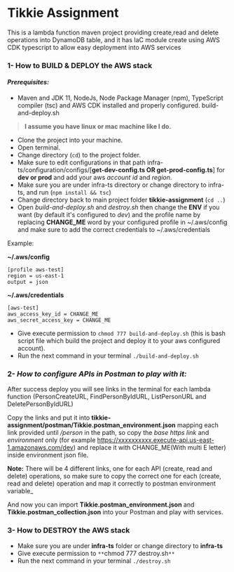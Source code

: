 # Tikkie Assignment
This is a lambda function maven project providing create,read and delete operations into DynamoDB table, 
and it has IaC module create using AWS CDK typescript to allow easy deployment into AWS services

### 1- How to BUILD & DEPLOY the AWS stack
#### _Prerequisites:_
* Maven and JDK 11, NodeJs, Node Package Manager (npm), TypeScript compiler (tsc) and AWS CDK installed and properly configured.
  build-and-deploy.sh

> __I assume you have linux or mac machine like I do.__ 
* Clone the project into your machine.
* Open terminal.
* Change directory (`cd`) to the project folder.
* Make sure to edit configurations in that path infra-ts/configuration/configs/[**get-dev-config.ts OR get-prod-config.ts**] for **dev or prod** and add your aws _account id_ and _region_.
* Make sure you are under infra-ts directory or change directory to infra-ts, and run (`npm install && tsc`)
* Change directory back to main project folder **tikkie-assignment** (`cd ..`)
* Open _build-and-deploy.sh_ and _destroy.sh_ then change the **ENV** if you want (by default it's configured to _dev_) and the profile name by replacing **CHANGE_ME** word by your configured profile in ~/.aws/config and make sure to add the correct credentials to ~/.aws/credentials

Example:

**~/.aws/config**
```  
[profile aws-test]
region = us-east-1
output = json 
```
**~/.aws/credentials**
```  
[aws-test]
aws_access_key_id = CHANGE_ME
aws_secret_access_key = CHANGE_ME
```

* Give execute permission to `chmod 777 build-and-deploy.sh`
(this is bash script file which build the project and deploy it to your aws configured account).
* Run the next command in your terminal `./build-and-deploy.sh`

### 2- _How to configure APIs in Postman to play with it:_
After success deploy you will see links in the terminal for each lambda function (PersonCreateURL, FindPersonByIdURL, ListPersonURL and DeletePersonByIdURL)

Copy the links and put it into **tikkie-assignment/postman/Tikkie.postman_environment.json** mapping each link provided
until _/person_ in the path, so copy the _base https link_ and _environment_ only (for example https://xxxxxxxxxx.execute-api.us-east-1.amazonaws.com/dev) and replace it with CHANGE_ME(With multi E letter)
inside environment json file.

**Note:** There will be 4 different links, one for each API (create, read and delete) operations, so make sure to copy the correct one for each (create, read and delete) operation and map it correctly to postman environment variable_

And now you can import **Tikkie.postman_environment.json** and **Tikkie.postman_collection.json** into your Postman and play with services.

### 3- How to DESTROY the AWS stack
* Make sure you are under **infra-ts** folder or change directory to **infra-ts**
* Give execute permission to `**`chmod 777 destroy.sh`**`
* Run the next command in your terminal `./destroy.sh`

